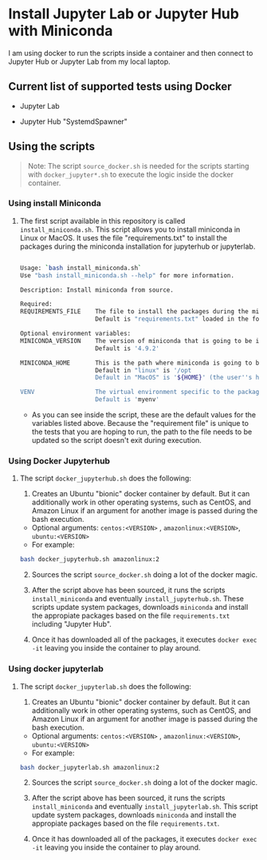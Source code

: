 # Install Jupyter Lab or Jupyter Hub with Miniconda

I am using docker to run the scripts inside a container and then connect to Jupyter Hub or Jupyter Lab from my local laptop.

## Current list of supported tests using Docker

* Jupyter Lab

* Jupyter Hub "SystemdSpawner"

## Using the scripts

> Note: The script `source_docker.sh` is needed for the scripts starting with `docker_jupyter*.sh` to execute the logic inside the docker container.

### Using install Miniconda

1. The first script available in this repository is called `install_miniconda.sh`. This script allows you to install miniconda in Linux or MacOS. It uses the file "requirements.txt" to install the packages during the miniconda installation for jupyterhub or jupyterlab.
    ```bash

    Usage: `bash install_miniconda.sh`
    Use "bash install_miniconda.sh --help" for more information.

    Description: Install miniconda from source.

    Required:
    REQUIREMENTS_FILE    The file to install the packages during the miniconda installation for jupyterhub or jupyterlab
                         Default is "requirements.txt" loaded in the folder that this script is running.

    Optional environment variables:
    MINICONDA_VERSION    The version of miniconda that is going to be installed.
                         Default is '4.9.2'

    MINICONDA_HOME       This is the path where miniconda is going to be installed.
                         Default in "linux" is '/opt
                         Default in "MacOS" is '${HOME}' (the user''s home folder)

    VENV                 The virtual environment specific to the packages that are going to be installed
                         Default is 'myenv'
    ```

    * As you can see inside the script, these are the default values for the variables listed above. Because the "requirement file" is unique to the tests that you are hoping to run, the path to the file needs to be updated so the script doesn't exit during execution.


### Using Docker Jupyterhub

1. The script `docker_jupyterhub.sh` does the following:

    1. Creates an Ubuntu "bionic" docker container by default. But it can additionally work in other operating systems, such as CentOS, and Amazon Linux if an argument for another image is passed during the bash execution.
    * Optional arguments: `centos:<VERSION>` , `amazonlinux:<VERSION>`, `ubuntu:<VERSION>`
    * For example:
    ```bash
    bash docker_jupyterhub.sh amazonlinux:2
    ````

    2. Sources the script `source_docker.sh` doing a lot of the docker magic.

    3. After the script above has been sourced, it runs the scripts `install_miniconda` and eventually `install_jupyterhub.sh`. These scripts update system packages, downloads `miniconda` and install the appropiate packages based on the file `requirements.txt` including "Jupyter Hub".

    4. Once it has downloaded all of the packages, it executes `docker exec -it` leaving you inside the container to play around.

### Using docker jupyterlab

1. The script `docker_jupyterlab.sh` does the following:

    1. Creates an Ubuntu "bionic" docker container by default. But it can additionally work in other operating systems, such as CentOS, and Amazon Linux if an argument for another image is passed during the bash execution.
    * Optional arguments: `centos:<VERSION>` , `amazonlinux:<VERSION>`, `ubuntu:<VERSION>`
    * For example:
    ```bash
    bash docker_jupyterlab.sh amazonlinux:2
    ````

    2. Sources the script `source_docker.sh` doing a lot of the docker magic.

    3. After the script above has been sourced, it runs the scripts `install_miniconda` and eventually `install_jupyterlab.sh`. This script update system packages, downloads `miniconda` and install the appropiate packages based on the file `requirements.txt`.

    4. Once it has downloaded all of the packages, it executes `docker exec -it` leaving you inside the container to play around.


